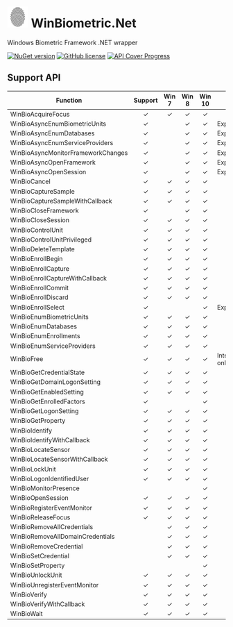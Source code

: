 # ![Alt text](nuget/fingerprint48.png "WinBiometric.Net") WinBiometric.Net

Windows Biometric Framework .NET wrapper

[![NuGet version](https://badge.fury.io/nu/WinBiometricDotNet.svg)](https://badge.fury.io/nu/WinBiometricDotNet)
[![GitHub license](https://img.shields.io/github/license/mashape/apistatus.svg)]()
[![API Cover Progress](https://img.shields.io/badge/API%20Coverage-88.4%25%20(46/52)-green.svg)]()

## Support API

|Function|Support|Win 7|Win 8|Win 10|Note|
|----|:----:|:----:|:----:|:----:|----|
|WinBioAcquireFocus|✓|✓|✓|✓||
|WinBioAsyncEnumBiometricUnits|✓||✓|✓|Experimental|
|WinBioAsyncEnumDatabases|✓||✓|✓|Experimental|
|WinBioAsyncEnumServiceProviders|✓||✓|✓|Experimental|
|WinBioAsyncMonitorFrameworkChanges|✓||✓|✓|Experimental|
|WinBioAsyncOpenFramework|✓||✓|✓|Experimental|
|WinBioAsyncOpenSession|✓||✓|✓|Experimental|
|WinBioCancel|✓|✓|✓|✓||
|WinBioCaptureSample|✓|✓|✓|✓||
|WinBioCaptureSampleWithCallback|✓|✓|✓|✓||
|WinBioCloseFramework|✓||✓|✓||
|WinBioCloseSession|✓|✓|✓|✓||
|WinBioControlUnit|✓|✓|✓|✓||
|WinBioControlUnitPrivileged|✓|✓|✓|✓||
|WinBioDeleteTemplate|✓|✓|✓|✓||
|WinBioEnrollBegin|✓|✓|✓|✓||
|WinBioEnrollCapture|✓|✓|✓|✓||
|WinBioEnrollCaptureWithCallback|✓|✓|✓|✓||
|WinBioEnrollCommit|✓|✓|✓|✓||
|WinBioEnrollDiscard|✓|✓|✓|✓||
|WinBioEnrollSelect|✓|||✓|Experimental|
|WinBioEnumBiometricUnits|✓|✓|✓|✓||
|WinBioEnumDatabases|✓|✓|✓|✓||
|WinBioEnumEnrollments|✓|✓|✓|✓||
|WinBioEnumServiceProviders|✓|✓|✓|✓||
|WinBioFree|✓|✓|✓|✓|Internal use only|
|WinBioGetCredentialState|✓|✓|✓|✓||
|WinBioGetDomainLogonSetting|✓|✓|✓|✓||
|WinBioGetEnabledSetting|✓|✓|✓|✓||
|WinBioGetEnrolledFactors|✓|||✓||
|WinBioGetLogonSetting|✓|✓|✓|✓||
|WinBioGetProperty|✓|✓|✓|✓||
|WinBioIdentify|✓|✓|✓|✓||
|WinBioIdentifyWithCallback|✓|✓|✓|✓||
|WinBioLocateSensor|✓|✓|✓|✓||
|WinBioLocateSensorWithCallback|✓|✓|✓|✓||
|WinBioLockUnit|✓|✓|✓|✓||
|WinBioLogonIdentifiedUser|✓|✓|✓|✓||
|WinBioMonitorPresence||||✓||
|WinBioOpenSession|✓|✓|✓|✓||
|WinBioRegisterEventMonitor|✓|✓|✓|✓||
|WinBioReleaseFocus|✓|✓|✓|✓||
|WinBioRemoveAllCredentials||✓|✓|✓||
|WinBioRemoveAllDomainCredentials||✓|✓|✓||
|WinBioRemoveCredential||✓|✓|✓||
|WinBioSetCredential||✓|✓|✓||
|WinBioSetProperty||||✓||
|WinBioUnlockUnit|✓|✓|✓|✓||
|WinBioUnregisterEventMonitor|✓|✓|✓|✓||
|WinBioVerify|✓|✓|✓|✓||
|WinBioVerifyWithCallback|✓|✓|✓|✓||
|WinBioWait|✓|✓|✓|✓||